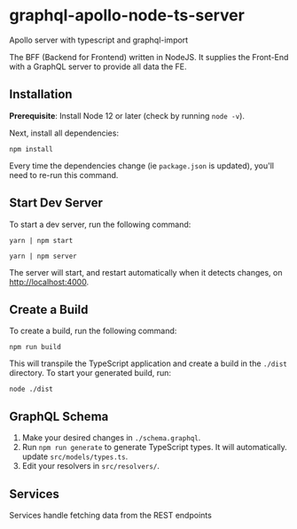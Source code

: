 # graphql-apollo-node-ts-server

Apollo server with typescript and graphql-import

The BFF (Backend for Frontend) written in NodeJS.
It supplies the Front-End with a GraphQL server to provide all data the FE.

## Installation

**Prerequisite**: Install Node 12 or later (check by running `node -v`).

Next, install all dependencies:

```
npm install
```

Every time the dependencies change (ie `package.json` is updated), you'll need to
re-run this command.

## Start Dev Server

To start a dev server, run the following command:

```
yarn | npm start
```

```
yarn | npm server
```

The server will start, and restart automatically when it detects changes, on
[http://localhost:4000](localhost:4000).

## Create a Build

To create a build, run the following command:

```
npm run build
```

This will transpile the TypeScript application and create a build in the
`./dist` directory. To start your generated build, run:

```
node ./dist
```

## GraphQL Schema

1. Make your desired changes in `./schema.graphql`.
2. Run `npm run generate` to generate TypeScript types. It will automatically.
   update `src/models/types.ts`.
3. Edit your resolvers in `src/resolvers/`.

## Services

Services handle fetching data from the REST endpoints
